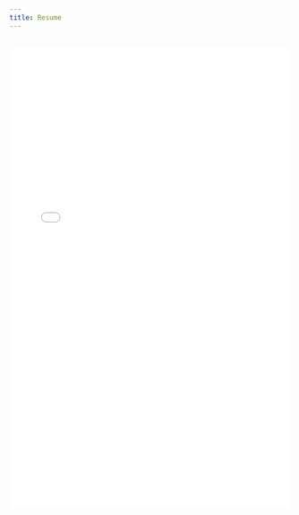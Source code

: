 ```yaml
---
title: Resume
---
```


<br>

<embed src="assets/PhuNDang_Resume.pdf" type="application/pdf" width="100%" height="820">

